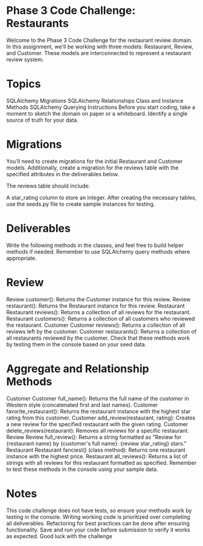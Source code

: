 
# Phase 3 Code Challenge: Restaurants
Welcome to the Phase 3 Code Challenge for the restaurant review domain. In this assignment, we'll be working with three models: Restaurant, Review, and Customer. These models are interconnected to represent a restaurant review system.

# Topics
SQLAlchemy Migrations
SQLAlchemy Relationships
Class and Instance Methods
SQLAlchemy Querying
Instructions
Before you start coding, take a moment to sketch the domain on paper or a whiteboard. Identify a single source of truth for your data.

# Migrations
You'll need to create migrations for the initial Restaurant and Customer models. Additionally, create a migration for the reviews table with the specified attributes in the deliverables below.

The reviews table should include:

A star_rating column to store an integer.
After creating the necessary tables, use the seeds.py file to create sample instances for testing.

# Deliverables
Write the following methods in the classes, and feel free to build helper methods if needed. Remember to use SQLAlchemy query methods where appropriate.

# Review
Review customer(): Returns the Customer instance for this review.
Review restaurant(): Returns the Restaurant instance for this review.
Restaurant
Restaurant reviews(): Returns a collection of all reviews for the restaurant.
Restaurant customers(): Returns a collection of all customers who reviewed the restaurant.
Customer
Customer reviews(): Returns a collection of all reviews left by the customer.
Customer restaurants(): Returns a collection of all restaurants reviewed by the customer.
Check that these methods work by testing them in the console based on your seed data.

# Aggregate and Relationship Methods
Customer
Customer full_name(): Returns the full name of the customer in Western style (concatenated first and last names).
Customer favorite_restaurant(): Returns the restaurant instance with the highest star rating from this customer.
Customer add_review(restaurant, rating): Creates a new review for the specified restaurant with the given rating.
Customer delete_reviews(restaurant): Removes all reviews for a specific restaurant.
Review
Review full_review(): Returns a string formatted as "Review for {restaurant name} by {customer's full name}: {review star_rating} stars."
Restaurant
Restaurant fanciest() (class method): Returns one restaurant instance with the highest price.
Restaurant all_reviews(): Returns a list of strings with all reviews for this restaurant formatted as specified.
Remember to test these methods in the console using your sample data.

# Notes
This code challenge does not have tests, so ensure your methods work by testing in the console.
Writing working code is prioritized over completing all deliverables.
Refactoring for best practices can be done after ensuring functionality.
Save and run your code before submission to verify it works as expected.
Good luck with the challenge